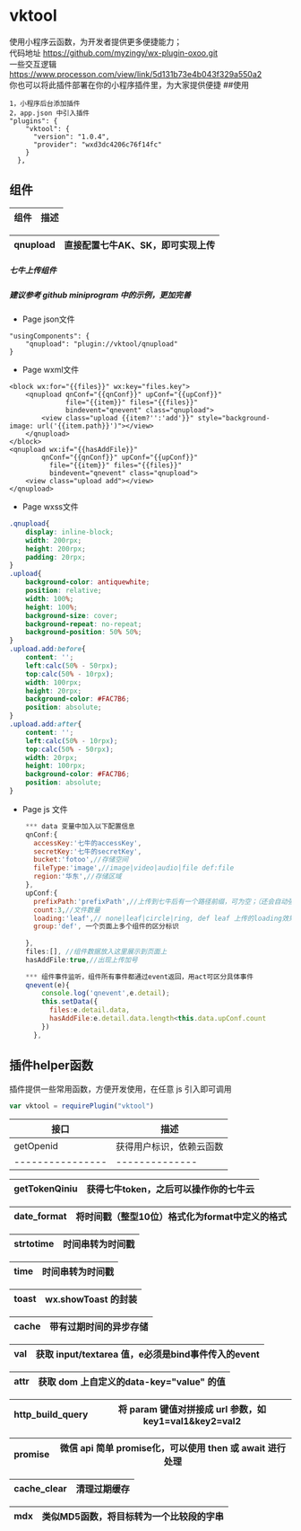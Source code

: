 # vktool
使用小程序云函数，为开发者提供更多便捷能力；  
代码地址 https://github.com/myzingy/wx-plugin-oxoo.git    
一些交互逻辑 https://www.processon.com/view/link/5d131b73e4b043f329a550a2  
你也可以将此插件部署在你的小程序插件里，为大家提供便捷
##使用
```
1，小程序后台添加插件
2，app.json 中引入插件
"plugins": {
    "vktool": {
      "version": "1.0.4",
      "provider": "wxd3dc4206c76f14fc"
    }
  },
```
## 组件  
组件 | 描述 
---------------- | --------------

qnupload | 直接配置七牛AK、SK，即可实现上传
---------------- | --------------  
   
  

##### 七牛上传组件 
##### 建议参考 github miniprogram 中的示例，更加完善  
+ Page json文件
````
"usingComponents": {
    "qnupload": "plugin://vktool/qnupload"
}
```` 
+ Page wxml文件
````angular2html
<block wx:for="{{files}}" wx:key="files.key">
    <qnupload qnConf="{{qnConf}}" upConf="{{upConf}}"
              file="{{item}}" files="{{files}}"
              bindevent="qnevent" class="qnupload">
        <view class="upload {{item?'':'add'}}" style="background-image: url('{{item.path}}')"></view>
    </qnupload>
</block>
<qnupload wx:if="{{hasAddFile}}"
        qnConf="{{qnConf}}" upConf="{{upConf}}"
          file="{{item}}" files="{{files}}"
          bindevent="qnevent" class="qnupload">
    <view class="upload add"></view>
</qnupload>
````
+ Page wxss文件
````css
.qnupload{
    display: inline-block;
    width: 200rpx;
    height: 200rpx;
    padding: 20rpx;
}
.upload{
    background-color: antiquewhite;
    position: relative;
    width: 100%;
    height: 100%;
    background-size: cover;
    background-repeat: no-repeat;
    background-position: 50% 50%;
}
.upload.add:before{
    content: '';
    left:calc(50% - 50rpx);
    top:calc(50% - 10rpx);
    width: 100rpx;
    height: 20rpx;
    background-color: #FAC7B6;
    position: absolute;
}
.upload.add:after{
    content: '';
    left:calc(50% - 10rpx);
    top:calc(50% - 50rpx);
    width: 20rpx;
    height: 100rpx;
    background-color: #FAC7B6;
    position: absolute;
}
````
+ Page js 文件
````javascript
    *** data 变量中加入以下配置信息
    qnConf:{
      accessKey:'七牛的accessKey',
      secretKey:'七牛的secretKey',
      bucket:'fotoo',//存储空间
      fileType:'image',//image|video|audio|file def:file
      region:'华东',//存储区域
    },
    upConf:{
      prefixPath:'prefixPath',//上传到七牛后有一个路径前缀，可为空；（还会自动强制带一个日期前缀）
      count:3,//文件数量
      loading:'leaf',// none|leaf|circle|ring, def leaf 上传的loading效果，none为无，可自行在page wxml中添加
      group:'def', 一个页面上多个组件的区分标识
      
    },
    files:[], //组件数据放入这里展示到页面上
    hasAddFile:true,//出现上传加号
    
    *** 组件事件监听，组件所有事件都通过event返回，用act可区分具体事件
    qnevent(e){
        console.log('qnevent',e.detail);
        this.setData({
          files:e.detail.data,
          hasAddFile:e.detail.data.length<this.data.upConf.count
        })
      },
````

## 插件helper函数
插件提供一些常用函数，方便开发使用，在任意 js 引入即可调用
````javascript
var vktool = requirePlugin("vktool")
````
接口 | 描述   
---------------- | --------------  
getOpenid | 获得用户标识，依赖云函数
---------------- | --------------

getTokenQiniu | 获得七牛token，之后可以操作你的七牛云
---------------- | --------------

date_format | 将时间戳（整型10位）格式化为format中定义的格式  
---------------- | --------------

strtotime | 时间串转为时间戳
---------------- | --------------

time | 时间串转为时间戳
---------------- | --------------

toast | wx.showToast 的封装 
---------------- | --------------

cache | 带有过期时间的异步存储
---------------- | --------------

val | 获取 input/textarea 值，e必须是bind事件传入的event 
---------------- | --------------

attr | 获取 dom 上自定义的data-key="value" 的值
---------------- | --------------

http_build_query | 将 param 键值对拼接成 url 参数，如 key1=val1&key2=val2
---------------- | --------------

promise | 微信 api 简单 promise化，可以使用 then 或 await 进行处理
---------------- | --------------

cache_clear | 清理过期缓存
---------------- | --------------  

mdx | 类似MD5函数，将目标转为一个比较段的字串
---------------- | --------------  